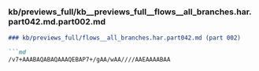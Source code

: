 ### kb/previews_full/kb__previews_full__flows__all_branches.har.part042.md.part002.md

```md
### kb/previews_full/flows__all_branches.har.part042.md (part 002)

```md
/v7+AAABAQABAQAAAQEBAP7+/gAA/wAA////AAEAAAABAA
```

```

```
